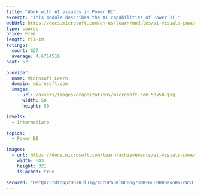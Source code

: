 ```yaml
---
title: "Work with AI visuals in Power BI"
excerpt: "This module describes the AI capabilities of Power BI."
webUrl: https://docs.microsoft.com/en-us/learn/modules/ai-visuals-power-bi/
type: course
price: Free
length: PT1H1M
ratings:
  count: 627
  average: 4.6714516
heat: 52

provider:
  name: Microsoft Learn
  domain: microsoft.com
  images:
    - url: /assets/images/organizations/microsoft.com-50x50.jpg
      width: 50
      height: 50

levels:
  - Intermediate

topics:
  - Power BI

images:
  - url: https://docs.microsoft.com/learn/achievements/ai-visuals-power-bi-social.png
    width: 643
    height: 321
    isCached: true

secured: "DMcQKz5tdtgNp2UQJ0JlJ1g/XqcGPa5Kl8CBng7RMK+6UL0H86aknHnZnW5II0PfzFztnRjccvck/xU/hldSvUPIjIB9rTHafa+1zIjrM4d7yN5nZkTnVJ2jBAytJtxGvgTWQU8k+aYXVNpKB9YWuYW0xA43wEzWQJHZQqK6H0ZKWDKLkQ4pWM64ILz8w3nnzO3MPRFA39S8myzA1+pQPPvgA7stl7ZTjuM58CBZ5v3B2bVWs8oe9hVm+YEur5m90dILZwTR5Bm5qzLLvbJsF+363w6MAI8D2M2XihxX2ScVB7L1AYPS7R+noZVZ5TWXJwSfn4F7eswUhJAse0EQMcQjIwAlK/LKMpD0zqShJOjzP1s5jNLRTyiJGuvsL+Dk2QB2pQppjIVufKx6WAIhGcJa7OMKf9/p2VrPlGMXIDU=;qBqflPsNMu1GyuKjX9Ernw=="
---
```


